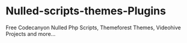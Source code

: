 # Nulled-scripts-themes-Plugins
Free Codecanyon Nulled Php Scripts, Themeforest Themes, Videohive Projects and more...
